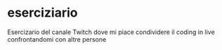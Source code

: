 # eserciziario
Esercizario del canale Twitch dove mi piace condividere il coding in live confrontandomi con altre persone

